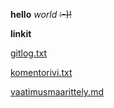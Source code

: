 **hello** *world* ~~:-)!~~

**linkit**

[gitlog.txt](https://github.com/janikakalliokoski/ot-harjoitustyo/blob/master/laskarit/viikko1/gitlog.txt)

[komentorivi.txt](https://github.com/janikakalliokoski/ot-harjoitustyo/blob/master/laskarit/viikko1/komentorivi.txt)

[vaatimusmaarittely.md](https://github.com/janikakalliokoski/ot-harjoitustyo/blob/master/dokumentaatio/vaatimusmaarittely.md)
